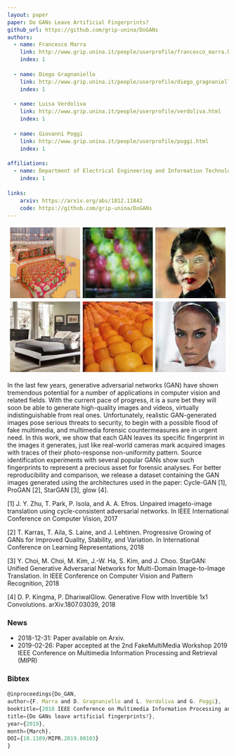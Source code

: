 ```yaml
---
layout: paper
paper: Do GANs Leave Artificial Fingerprints?
github_url: https://github.com/grip-unina/DoGANs
authors: 
  - name: Francesco Marra
    link: http://www.grip.unina.it/people/userprofile/francesco_marra.html
    index: 1
     
  - name: Diego Gragnaniello
    link: http://www.grip.unina.it/people/userprofile/diego_gragnaniello.html
    index: 1
     
  - name: Luisa Verdoliva
    link: http://www.grip.unina.it/people/userprofile/verdoliva.html
    index: 1
    
  - name: Giovanni Poggi
    link: http://www.grip.unina.it/people/userprofile/poggi.html
    index: 1
    
affiliations: 
  - name: Department of Electrical Engineering and Information Technology, University Federico II of Naples, Italy
    index: 1
    
links:
    arxiv: https://arxiv.org/abs/1812.11842
    code: https://github.com/grip-unina/DoGANs
---
```



![header](./dogan_header.jpg)

In the last few years, generative adversarial networks (GAN) have shown tremendous potential for a number of applications 
in computer vision and related fields. With the current pace of progress, it is a sure bet they will soon be able to generate 
high-quality images and videos, virtually indistinguishable from real ones. 
Unfortunately, realistic GAN-generated images pose serious threats to security, to begin with a possible flood of fake multimedia, 
and multimedia forensic countermeasures are in urgent need. 
In this work, we show that each GAN leaves its specific fingerprint in the images it generates, 
just like real-world cameras mark acquired images with traces of their photo-response non-uniformity pattern. 
Source identification experiments with several popular GANs show such fingerprints to represent a precious asset for forensic analyses.
For better reproducibility and comparison, we release a dataset containing the GAN images generated using the architectures used 
in the paper: Cycle-GAN [1], ProGAN [2], StarGAN [3], glow [4].

[1] J. Y. Zhu, T. Park, P. Isola, and A. A. Efros. Unpaired imageto-image translation using cycle-consistent adversarial networks. In IEEE International Conference on Computer Vision, 2017

[2] T. Karras, T. Aila, S. Laine, and J. Lehtinen. Progressive Growing of GANs for Improved Quality, Stability, and Variation. In International Conference on Learning Representations, 2018

[3] Y. Choi, M. Choi, M. Kim, J.-W. Ha, S. Kim, and J. Choo. StarGAN: Unified Generative Adversarial Networks for Multi-Domain Image-to-Image Translation. In IEEE Conference on Computer Vision and Pattern Recognition, 2018

[4] D. P. Kingma, P. DhariwalGlow. Generative Flow with Invertible 1x1 Convolutions. arXiv.1807.03039, 2018


### News

*   2018-12-31: Paper available on Arxiv.
*   2019-02-26: Paper accepted at the 2nd FakeMultiMedia Workshop 2019 IEEE Conference on Multimedia Information Processing and Retrieval (MIPR)


### Bibtex

```js
@inproceedings{Do_GAN, 
author={F. Marra and D. Gragnaniello and L. Verdoliva and G. Poggi}, 
booktitle={2018 IEEE Conference on Multimedia Information Processing and Retrieval (MIPR)}, 
title={Do GANs leave artificial fingerprints?}, 
year={2019},
month={March},
DOI={10.1109/MIPR.2019.00103}
} 
```
